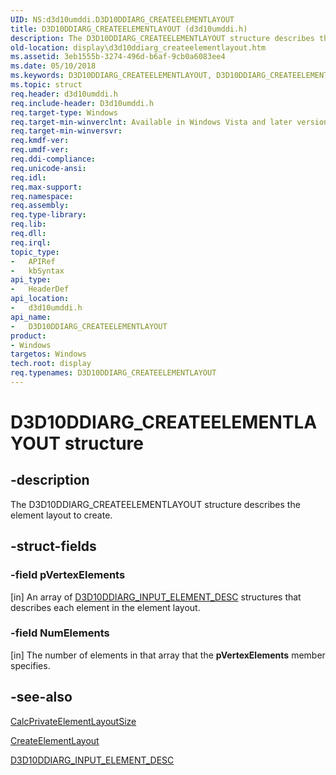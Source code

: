 ```yaml
---
UID: NS:d3d10umddi.D3D10DDIARG_CREATEELEMENTLAYOUT
title: D3D10DDIARG_CREATEELEMENTLAYOUT (d3d10umddi.h)
description: The D3D10DDIARG_CREATEELEMENTLAYOUT structure describes the element layout to create.
old-location: display\d3d10ddiarg_createelementlayout.htm
ms.assetid: 3eb1555b-3274-496d-b6af-9cb0a6083ee4
ms.date: 05/10/2018
ms.keywords: D3D10DDIARG_CREATEELEMENTLAYOUT, D3D10DDIARG_CREATEELEMENTLAYOUT structure [Display Devices], UMDisplayDriver_Dx10param_Structs_8c912e61-9cff-46ad-963f-16d3b9a13b10.xml, d3d10umddi/D3D10DDIARG_CREATEELEMENTLAYOUT, display.d3d10ddiarg_createelementlayout
ms.topic: struct
req.header: d3d10umddi.h
req.include-header: D3d10umddi.h
req.target-type: Windows
req.target-min-winverclnt: Available in Windows Vista and later versions of the Windows operating systems.
req.target-min-winversvr: 
req.kmdf-ver: 
req.umdf-ver: 
req.ddi-compliance: 
req.unicode-ansi: 
req.idl: 
req.max-support: 
req.namespace: 
req.assembly: 
req.type-library: 
req.lib: 
req.dll: 
req.irql: 
topic_type:
-	APIRef
-	kbSyntax
api_type:
-	HeaderDef
api_location:
-	d3d10umddi.h
api_name:
-	D3D10DDIARG_CREATEELEMENTLAYOUT
product:
- Windows
targetos: Windows
tech.root: display
req.typenames: D3D10DDIARG_CREATEELEMENTLAYOUT
---
```


# D3D10DDIARG_CREATEELEMENTLAYOUT structure


## -description


The D3D10DDIARG_CREATEELEMENTLAYOUT structure describes the element layout to create.


## -struct-fields




### -field pVertexElements

[in] An array of <a href="https://msdn.microsoft.com/library/windows/hardware/ff541717">D3D10DDIARG_INPUT_ELEMENT_DESC</a> structures that describes each element in the element layout. 


### -field NumElements

[in] The number of elements in that array that the <b>pVertexElements</b> member specifies. 


## -see-also




<a href="https://msdn.microsoft.com/9fc80cea-8e4a-467a-b232-74333d2ceb5f">CalcPrivateElementLayoutSize</a>



<a href="https://msdn.microsoft.com/5af2189a-a064-4c62-be09-733c1d632983">CreateElementLayout</a>



<a href="https://msdn.microsoft.com/library/windows/hardware/ff541717">D3D10DDIARG_INPUT_ELEMENT_DESC</a>
 

 

